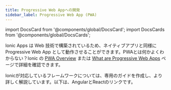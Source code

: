 ```yaml
---
title: Progressive Web Appへの開発
sidebar_label: Progressive Web App (PWA)
---
```


import DocsCard from '@components/global/DocsCard';
import DocsCards from '@components/global/DocsCards';

<head>
  <title>Progressive Web Applicationへのデプロイ</title>
  <meta
    name="description"
    content="Ionic Applications are built with web technologies that run just as well as a Progressive Web App as they do a native app. Learn how to deploy a PWA with Ionic."
  />
</head>

Ionic Apps は Web 技術で構築されているため、ネイティブアプリと同様に Progressive Web App として動作させることができます。PWAとは何かよくわからない？Ionic の [PWA Overview](https://ionicframework.com/pwa) または [What are Progressive Web Apps](../core-concepts/what-are-progressive-web-apps.md) ページで詳細を確認できます。

Ionicが対応しているフレームワークについては、専用のガイドを作成し、より詳しく解説しています。以下は、AngularとReactのリンクです。

<DocsCards>
  <DocsCard header="Angular" href="../angular/pwa" img="/img/frameworks/angular.svg"></DocsCard>
  <DocsCard header="React" href="../react/pwa" img="/img/frameworks/react.svg"></DocsCard>
  <DocsCard header="Vue" href="../vue/pwa" img="/img/frameworks/vue.svg"></DocsCard>
</DocsCards>
